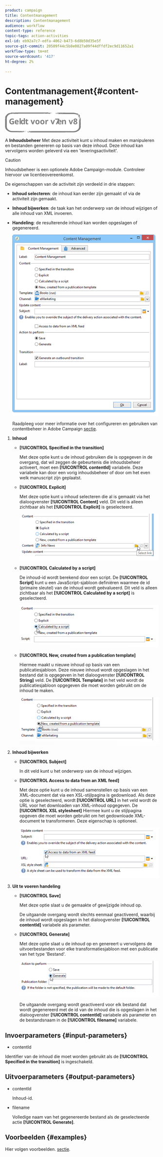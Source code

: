 ```yaml
---
product: campaign
title: Contentmanagement
description: Contentmanagement
audience: workflow
content-type: reference
topic-tags: action-activities
exl-id: eb92a7c7-edfa-4062-b473-6d8b50d35e5f
source-git-commit: 20509f44c5b8e0827a09f44dffdf2ec9d11652a1
workflow-type: tm+mt
source-wordcount: '417'
ht-degree: 2%

---
```


# Contentmanagement{#content-management}

![](../../assets/common.svg)

A **Inhoudsbeheer** Met deze activiteit kunt u inhoud maken en manipuleren en bestanden genereren op basis van deze inhoud. Deze inhoud kan vervolgens worden geleverd via een &#39;leveringsactiviteit&#39;.

>[!CAUTION]
>
>Inhoudsbeheer is een optionele Adobe Campaign-module. Controleer hiervoor uw licentieovereenkomst.

De eigenschappen van de activiteit zijn verdeeld in drie stappen:

* **Inhoud selecteren**: de inhoud kan eerder zijn gemaakt of via de activiteit zijn gemaakt.
* **Inhoud bijwerken**: de taak kan het onderwerp van de inhoud wijzigen of alle inhoud van XML invoeren.
* **Handeling**: de resulterende inhoud kan worden opgeslagen of gegenereerd.

   ![](assets/content_mgmt_edit.png)

   Raadpleeg voor meer informatie over het configureren en gebruiken van contentbeheer in Adobe Campaign [sectie](../../delivery/using/about-content-management.md).

1. **Inhoud**

   * **[!UICONTROL Specified in the transition]**

      Met deze optie kunt u de inhoud gebruiken die is opgegeven in de overgang, dat wil zeggen de gebeurtenis die inhoudsbeheer activeert, moet een **[!UICONTROL contentId]** variabele. Deze variabele kan door een vorig inhoudsbeheer of door om het even welk manuscript zijn geplaatst.

   * **[!UICONTROL Explicit]**

      Met deze optie kunt u inhoud selecteren die al is gemaakt via het dialoogvenster **[!UICONTROL Content]** veld. Dit veld is alleen zichtbaar als het **[!UICONTROL Explicit]** is geselecteerd.

      ![](assets/content_mgmt_explicit.png)

   * **[!UICONTROL Calculated by a script]**

      De inhoud-id wordt berekend door een script. De **[!UICONTROL Script]** kunt u een JavaScript-sjabloon definiëren waarmee de id (primaire sleutel) van de inhoud wordt geëvalueerd. Dit veld is alleen zichtbaar als het **[!UICONTROL Calculated by a script]** is geselecteerd.

      ![](assets/content_mgmt_script.png)

   * **[!UICONTROL New, created from a publication template]**

      Hiermee maakt u nieuwe inhoud op basis van een publicatiesjabloon. Deze nieuwe inhoud wordt opgeslagen in het bestand dat is opgegeven in het dialoogvenster **[!UICONTROL String]** veld. De **[!UICONTROL Template]** in het veld wordt de publicatiesjabloon opgegeven die moet worden gebruikt om de inhoud te maken.

      ![](assets/content_mgmt_new.png)

1. **Inhoud bijwerken**

   * **[!UICONTROL Subject]**

      In dit veld kunt u het onderwerp van de inhoud wijzigen.

   * **[!UICONTROL Access to data from an XML feed]**

      Met deze optie kunt u de inhoud samenstellen op basis van een XML-document dat via een XSL-stijlpagina is gedownload. Als deze optie is geselecteerd, wordt **[!UICONTROL URL]** in het veld wordt de URL voor het downloaden van XML-inhoud opgegeven. De **[!UICONTROL XSL stylesheet]** Hiermee kunt u de stijlpagina opgeven die moet worden gebruikt om het gedownloade XML-document te transformeren. Deze eigenschap is optioneel.

      ![](assets/content_mgmt_xmlcontent.png)

1. **Uit te voeren handeling**

   * **[!UICONTROL Save]**

      Met deze optie slaat u de gemaakte of gewijzigde inhoud op.

      De uitgaande overgang wordt slechts eenmaal geactiveerd, waarbij de inhoud wordt opgeslagen in het dialoogvenster **[!UICONTROL contentId]** variabele als parameter.

   * **[!UICONTROL Generate]**

      Met deze optie slaat u de inhoud op en genereert u vervolgens de uitvoerbestanden voor elke transformatiesjabloon met een publicatie van het type &#39;Bestand&#39;.

      ![](assets/content_mgmt_generate.png)

      De uitgaande overgang wordt geactiveerd voor elk bestand dat wordt gegenereerd met de id van de inhoud die is opgeslagen in het dialoogvenster **[!UICONTROL contentId]** variabele als parameter en de bestandsnaam in de **[!UICONTROL filename]** variabele.

## Invoerparameters {#input-parameters}

* contentId

Identifier van de inhoud die moet worden gebruikt als de **[!UICONTROL Specified in the transition]** is ingeschakeld.

## Uitvoerparameters {#output-parameters}

* contentId

   Inhoud-id.

* filename

   Volledige naam van het gegenereerde bestand als de geselecteerde actie **[!UICONTROL Generate]**.

## Voorbeelden {#examples}

Hier volgen voorbeelden. [sectie](../../delivery/using/automating-via-workflows.md#examples).
